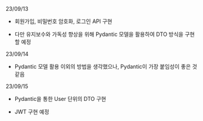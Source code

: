 
23/09/13

- 회원가입, 비밀번호 암호화, 로그인 API 구현

- 다만 유지보수와 가독성 향상을 위해 Pydantic 모델을 활용하여 DTO 방식을 구현할 예정

23/09/14

- Pydantic 모델 활용 이외의 방법을 생각했으나, Pydantic이 가장 붙임성이 좋은 것 같음

23/09/15

- Pydantic을 통한 User 단위의 DTO 구현

- JWT 구현 예정